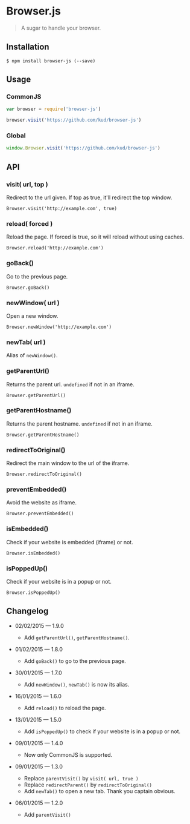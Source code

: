 # Browser.js

> A sugar to handle your browser.

## Installation

```console
$ npm install browser-js (--save)
```

## Usage

### CommonJS

```javascript
var browser = require('browser-js')

browser.visit('https://github.com/kud/browser-js')
```

### Global

```javascript
window.Browser.visit('https://github.com/kud/browser-js')
```

## API

### visit( url, top )

Redirect to the url given. If top as true, it'll redirect the top window.

```
Browser.visit('http://example.com', true)
```

### reload( forced )

Reload the page. If forced is true, so it will reload without using caches.

```
Browser.reload('http://example.com')
```

### goBack()

Go to the previous page.

```
Browser.goBack()
```

### newWindow( url )

Open a new window.

```
Browser.newWindow('http://example.com')
```

### newTab( url )

Alias of `newWindow()`.

### getParentUrl()

Returns the parent url. `undefined` if not in an iframe.

```
Browser.getParentUrl()
```

### getParentHostname()

Returns the parent hostname. `undefined` if not in an iframe.

```
Browser.getParentHostname()
```

### redirectToOriginal()

Redirect the main window to the url of the iframe.

```
Browser.redirectToOriginal()
```

### preventEmbedded()

Avoid the website as iframe.

```
Browser.preventEmbedded()
```

### isEmbedded()

Check if your website is embedded (iframe) or not.

```
Browser.isEmbedded()
```

### isPoppedUp()

Check if your website is in a popup or not.

```
Browser.isPoppedUp()
```

## Changelog

- 02/02/2015 — 1.9.0
  + Add `getParentUrl()`, `getParentHostname()`.

- 01/02/2015 — 1.8.0
  + Add `goBack()` to go to the previous page.

- 30/01/2015 — 1.7.0
  + Add `newWindow()`, `newTab()` is now its alias.

- 16/01/2015 — 1.6.0
  + Add `reload()` to reload the page.

- 13/01/2015 — 1.5.0
  + Add `isPoppedUp()` to check if your website is in a popup or not.

- 09/01/2015 — 1.4.0
  + Now only CommonJS is supported.

- 09/01/2015 — 1.3.0
  + Replace `parentVisit()` by `visit( url, true )`
  + Replace `redirectParent()` by `redirectToOriginal()`
  + Add `newTab()` to open a new tab. Thank you captain obvious.

- 06/01/2015 — 1.2.0
  + Add `parentVisit()`


